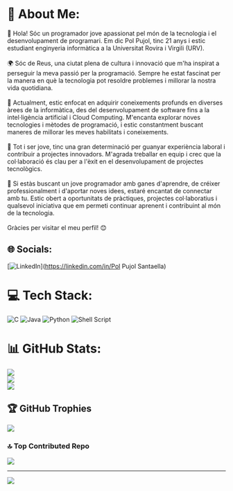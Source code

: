 # 💫 About Me:
👋 Hola! Sóc un programador jove apassionat pel món de la tecnologia i el desenvolupament de programari. Em dic Pol Pujol, tinc 21 anys i estic estudiant enginyeria informàtica a la Universitat Rovira i Virgili (URV).<br><br>🌍 Sóc de Reus, una ciutat plena de cultura i innovació que m'ha inspirat a perseguir la meva passió per la programació. Sempre he estat fascinat per la manera en què la tecnologia pot resoldre problemes i millorar la nostra vida quotidiana.<br><br>🚀 Actualment, estic enfocat en adquirir coneixements profunds en diverses àrees de la informàtica, des del desenvolupament de software fins a la intel·ligència artificial i Cloud Computing. M'encanta explorar noves tecnologies i mètodes de programació, i estic constantment buscant maneres de millorar les meves habilitats i coneixements.<br><br>💼 Tot i ser jove, tinc una gran determinació per guanyar experiència laboral i contribuir a projectes innovadors. M'agrada treballar en equip i crec que la col·laboració és clau per a l'èxit en el desenvolupament de projectes tecnològics.<br><br>🌟 Si estàs buscant un jove programador amb ganes d'aprendre, de créixer professionalment i d'aportar noves idees, estaré encantat de connectar amb tu. Estic obert a oportunitats de pràctiques, projectes col·laboratius i qualsevol iniciativa que em permeti continuar aprenent i contribuint al món de la tecnologia.<br><br>Gràcies per visitar el meu perfil! 😊


## 🌐 Socials:
[![LinkedIn](https://img.shields.io/badge/LinkedIn-%230077B5.svg?logo=linkedin&logoColor=white)](https://linkedin.com/in/Pol Pujol Santaella) 

# 💻 Tech Stack:
![C](https://img.shields.io/badge/c-%2300599C.svg?style=for-the-badge&logo=c&logoColor=white) ![Java](https://img.shields.io/badge/java-%23ED8B00.svg?style=for-the-badge&logo=openjdk&logoColor=white) ![Python](https://img.shields.io/badge/python-3670A0?style=for-the-badge&logo=python&logoColor=ffdd54) ![Shell Script](https://img.shields.io/badge/shell_script-%23121011.svg?style=for-the-badge&logo=gnu-bash&logoColor=white)
# 📊 GitHub Stats:
![](https://github-readme-stats.vercel.app/api?username=PolPujolSantaella&theme=graywhite&hide_border=false&include_all_commits=false&count_private=false)<br/>
![](https://github-readme-streak-stats.herokuapp.com/?user=PolPujolSantaella&theme=graywhite&hide_border=false)<br/>
![](https://github-readme-stats.vercel.app/api/top-langs/?username=PolPujolSantaella&theme=graywhite&hide_border=false&include_all_commits=false&count_private=false&layout=compact)

## 🏆 GitHub Trophies
![](https://github-profile-trophy.vercel.app/?username=PolPujolSantaella&theme=default&no-frame=false&no-bg=true&margin-w=4)

### 🔝 Top Contributed Repo
![](https://github-contributor-stats.vercel.app/api?username=PolPujolSantaella&limit=5&theme=dark&combine_all_yearly_contributions=true)

---
[![](https://visitcount.itsvg.in/api?id=PolPujolSantaella&icon=0&color=0)](https://visitcount.itsvg.in)

<!-- Proudly created with GPRM ( https://gprm.itsvg.in ) -->
